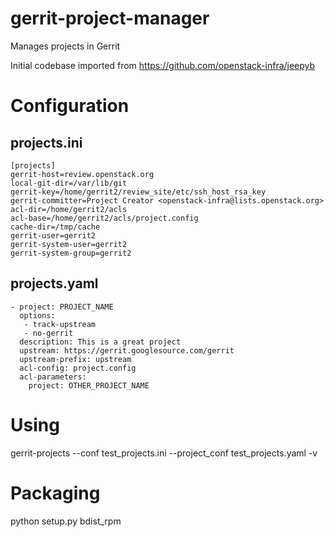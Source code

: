 gerrit-project-manager
======================

Manages projects in Gerrit


Initial codebase imported from https://github.com/openstack-infra/jeepyb

Configuration
=============

projects.ini
------------
```
[projects]
gerrit-host=review.openstack.org
local-git-dir=/var/lib/git
gerrit-key=/home/gerrit2/review_site/etc/ssh_host_rsa_key
gerrit-committer=Project Creator <openstack-infra@lists.openstack.org>
acl-dir=/home/gerrit2/acls
acl-base=/home/gerrit2/acls/project.config
cache-dir=/tmp/cache
gerrit-user=gerrit2
gerrit-system-user=gerrit2
gerrit-system-group=gerrit2
```

projects.yaml
-------------
```
- project: PROJECT_NAME
  options:
   - track-upstream
   - no-gerrit
  description: This is a great project
  upstream: https://gerrit.googlesource.com/gerrit
  upstream-prefix: upstream
  acl-config: project.config
  acl-parameters:
    project: OTHER_PROJECT_NAME
```

Using
=====
gerrit-projects --conf test_projects.ini --project_conf test_projects.yaml -v

Packaging
=========
python setup.py bdist_rpm
